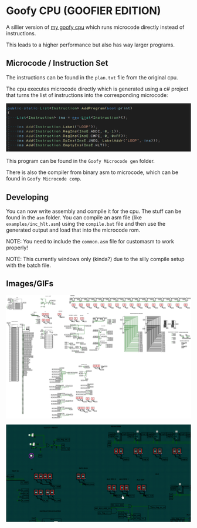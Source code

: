 # Goofy CPU (GOOFIER EDITION)
A sillier version of [my goofy cpu](../) which runs microcode directly instead of instructions. 

This leads to a higher performance but also has way larger programs.



## Microcode / Instruction Set
The instructions can be found in the `plan.txt` file from the original cpu.

The cpu executes microcode directly which is generated using a c# project that turns the list of instructions into the corresponding microcode:

![This is an example of the code that increments the first register until it reaches 0xFF](./imgs/ins.PNG)

This program can be found in the `Goofy Microcode gen` folder.

There is also the compiler from binary asm to microcode, which can be found in `Goofy Microcode comp`.

## Developing

You can now write assembly and compile it for the cpu. The stuff can be found in the `asm` folder. 
You can compile an asm file (like `examples/inc_hlt.asm`) using the `compile.bat` file and then use the generated output and load that into the microcode rom.

NOTE: You need to include the `common.asm` file for customasm to work properly!

NOTE: This currently windows only (kinda?) due to the silly compile setup with the batch file.

## Images/GIFs
![An image of the full cpu](./imgs/cpu.png)

![The cpu running a test program that adds 1 to the first register until it reaches 0xFF](./imgs/cpu%20test%202.gif)
